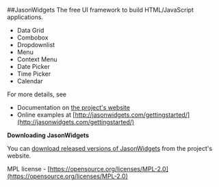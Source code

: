 ##JasonWidgets
The free UI framework to build HTML/JavaScript applications.

* Data Grid
* Combobox
* Dropdownlist
* Menu
* Context Menu
* Date Picker
* Time Picker
* Calendar
 

For more details, see

 * Documentation on [the project's website](http://jasonwidgets.com/documentation/index.html)
 * Online examples at [http://jasonwidgets.com/gettingstarted/](http://jasonwidgets.com/gettingstarted/)

**Downloading JasonWidgets**

You can [download released versions of JasonWidgets](http://jasonwidgets.com/downloads/) from the project's website.


MPL license - [https://opensource.org/licenses/MPL-2.0](https://opensource.org/licenses/MPL-2.0)
